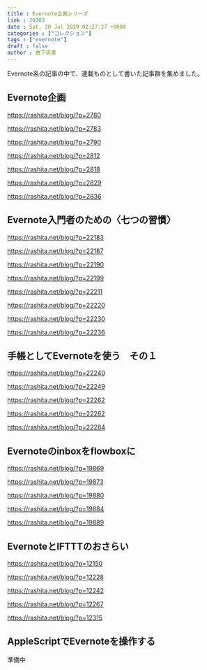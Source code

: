 ```yaml
---
title : Evernote企画シリーズ
link : 29203
date : Sat, 20 Jul 2019 02:27:27 +0000
categories : ["コレクション"]
tags : ["evernote"]
draft : false
author : 倉下忠憲
---
```


Evernote系の記事の中で、連載ものとして書いた記事群を集めました。


<h2>Evernote企画</h2>

https://rashita.net/blog/?p=2780

https://rashita.net/blog/?p=2783

https://rashita.net/blog/?p=2790

https://rashita.net/blog/?p=2812

https://rashita.net/blog/?p=2818

https://rashita.net/blog/?p=2829

https://rashita.net/blog/?p=2836

<h2>Evernote入門者のための〈七つの習慣〉</h2>

https://rashita.net/blog/?p=22183

https://rashita.net/blog/?p=22187

https://rashita.net/blog/?p=22190

https://rashita.net/blog/?p=22199

https://rashita.net/blog/?p=22211

https://rashita.net/blog/?p=22220

https://rashita.net/blog/?p=22230

https://rashita.net/blog/?p=22236

<h2>手帳としてEvernoteを使う　その１</h2>


https://rashita.net/blog/?p=22240

https://rashita.net/blog/?p=22249

https://rashita.net/blog/?p=22262

https://rashita.net/blog/?p=22262

https://rashita.net/blog/?p=22284

<h2>Evernoteのinboxをflowboxに</h2>

https://rashita.net/blog/?p=19869

https://rashita.net/blog/?p=19873

https://rashita.net/blog/?p=19880

https://rashita.net/blog/?p=19884

https://rashita.net/blog/?p=19889


<h2>EvernoteとIFTTTのおさらい</h2>

https://rashita.net/blog/?p=12150

https://rashita.net/blog/?p=12228

https://rashita.net/blog/?p=12242

https://rashita.net/blog/?p=12267

https://rashita.net/blog/?p=12315

<h2>AppleScriptでEvernoteを操作する</h2>

準備中